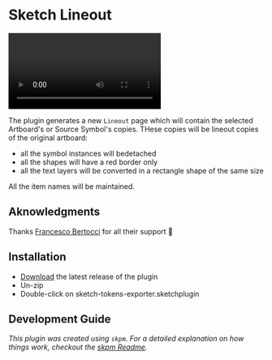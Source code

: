 # Sketch Lineout

![Sketch lineout plugin](./sketch-lineout.mp4)

The plugin generates a new `Lineout` page which will contain the selected Artboard's or Source Symbol's copies. THese copies will be lineout copies of the original artboard:

-   all the symbol instances will bedetached
-   all the shapes will have a red border only
-   all the text layers will be converted in a rectangle shape of the same size

All the item names will be maintained.

## Aknowledgments

Thanks [Francesco Bertocci](https://github.com/fbmore) for all their support :pray:

## Installation

-   [Download](../../releases/latest/download/sketch-lineout.sketchplugin.zip) the latest release of the plugin
-   Un-zip
-   Double-click on sketch-tokens-exporter.sketchplugin

## Development Guide

_This plugin was created using `skpm`. For a detailed explanation on how things work, checkout the [skpm Readme](https://github.com/skpm/skpm/blob/master/README.md)._
